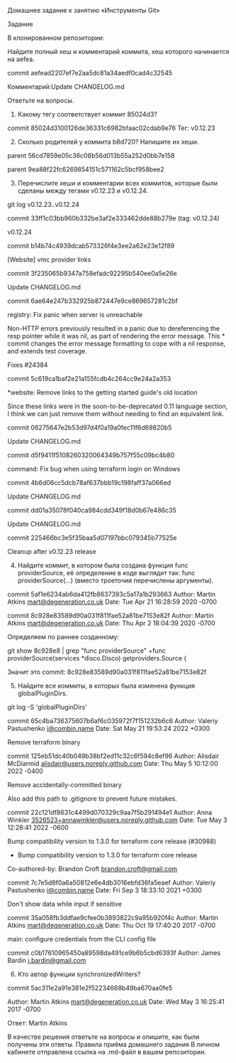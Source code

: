 Домашнее задание к занятию «Инструменты Git»

Задание

В клонированном репозитории:

Найдите полный хеш и комментарий коммита, хеш которого начинается на aefea.



commit aefead2207ef7e2aa5dc81a34aedf0cad4c32545


Комментарий:Update CHANGELOG.md


Ответьте на вопросы.


1. Какому тегу соответствует коммит 85024d3?



commit 85024d3100126de36331c6982bfaac02cdab9e76
Тег: v0.12.23



2. Сколько родителей у коммита b8d720? Напишите их хеши.

parent 56cd7859e05c36c06b56d013b55a252d0bb7e158

parent 9ea88f22fc6269854151c571162c5bcf958bee2


3. Перечислите хеши и комментарии всех коммитов, которые были сделаны между тегами v0.12.23 и v0.12.24.



git log v0.12.23..v0.12.24


commit 33ff1c03bb960b332be3af2e333462dde88b279e (tag: v0.12.24)


v0.12.24


commit b14b74c4939dcab573326f4e3ee2a62e23e12f89


[Website] vmc provider links



commit 3f235065b9347a758efadc92295b540ee0a5e26e

Update CHANGELOG.md



commit 6ae64e247b332925b872447e9ce869657281c2bf

registry: Fix panic when server is unreachable


Non-HTTP errors previously resulted in a panic due to dereferencing the resp pointer while it was nil, as part of rendering the error message. This * commit changes the error message formatting to cope with a nil response, and extends test coverage.


Fixes #24384



commit 5c619ca1baf2e21a155fcdb4c264cc9e24a2a353


*website: Remove links to the getting started guide's old location


Since these links were in the soon-to-be-deprecated 0.11 language section, I think we can just remove them without needing to find an equivalent link.



commit 06275647e2b53d97d4f0a19a0fec11f6d69820b5


Update CHANGELOG.md



commit d5f9411f5108260320064349b757f55c09bc4b80


command: Fix bug when using terraform login on Windows



commit 4b6d06cc5dcb78af637bbb19c198faff37a066ed


Update CHANGELOG.md



commit dd01a35078f040ca984cdd349f18d0b67e486c35


Update CHANGELOG.md



commit 225466bc3e5f35baa5d07197bbc079345b77525e


Cleanup after v0.12.23 release



4. Найдите коммит, в котором была создана функция func providerSource, её определение в коде выглядит так: func providerSource(...) (вместо троеточия перечислены аргументы).



commit 5af1e6234ab6da412fb8637393c5a17a1b293663 Author: Martin Atkins mart@degeneration.co.uk Date: Tue Apr 21 16:28:59 2020 -0700



commit 8c928e83589d90a031f811fae52a81be7153e82f Author: Martin Atkins mart@degeneration.co.uk Date: Thu Apr 2 18:04:39 2020 -0700


Определяем по раннее созданному:


git show 8c928e8 | grep "func providerSource" +func providerSource(services *disco.Disco) getproviders.Source {



Значит это commit: 8c928e83589d90a031f811fae52a81be7153e82f


5. Найдите все коммиты, в которых была изменена функция globalPluginDirs.



git log -S 'globalPluginDirs'


commit 65c4ba736375607b6af6c035972f7f151232b6c6 Author: Valeriy Pastushenko i@combin.name Date: Sat May 21 19:53:24 2022 +0300

Remove terraform binary



commit 125eb51dc40b049b38bf2ed11c32c6f594c8ef96 Author: Alisdair McDiarmid alisdair@users.noreply.github.com Date: Thu May 5 10:12:00 2022 -0400

Remove accidentally-committed binary


Also add this path to .gitignore to prevent future mistakes.

commit 22c121df8631c4499d070329c9aa7f5b291494e1 Author: Anna Winkler 3526523+annawinkler@users.noreply.github.com Date: Tue May 3 12:28:41 2022 -0600

Bump compatibility version to 1.3.0 for terraform core release (#30988)


* Bump compatibility version to 1.3.0 for terraform core release



Co-authored-by: Brandon Croft <brandon.croft@gmail.com>



commit 7c7e5d8f0a6a50812e6e4db3016ebfd36fa5eaef Author: Valeriy Pastushenko i@combin.name Date: Fri Sep 3 18:33:10 2021 +0300

Don't show data while input if sensitive



commit 35a058fb3ddfae9cfee0b3893822c9a95b920f4c Author: Martin Atkins mart@degeneration.co.uk Date: Thu Oct 19 17:40:20 2017 -0700

main: configure credentials from the CLI config file



commit c0b17610965450a89598da491ce9b6b5cbd6393f Author: James Bardin j.bardin@gmail.com



6. Кто автор функции synchronizedWriters?




commit 5ac311e2a91e381e2f52234668b49ba670aa0fe5


Author: Martin Atkins mart@degeneration.co.uk Date: Wed May 3 16:25:41 2017 -0700



Ответ: Martin Atkins


В качестве решения ответьте на вопросы и опишите, как были получены эти ответы. Правила приёма домашнего задания
В личном кабинете отправлена ссылка на .md-файл в вашем репозитории.

